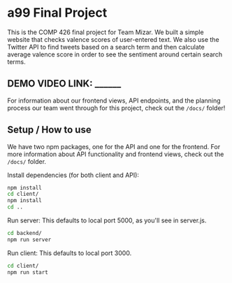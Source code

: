 # a99 Final Project

This is the COMP 426 final project for Team Mizar. We built a simple website that checks valence scores of user-entered text. We also use the Twitter API to find tweets based on a search term and then calculate average valence score in order to see the sentiment around certain search terms.

## DEMO VIDEO LINK: ______

For information about our frontend views, API endpoints, and the planning process our team went through for this project, check out the `/docs/` folder!


## Setup / How to use

We have two npm packages, one for the API and one for the frontend. For more information about API functionality and frontend views, check out the `/docs/` folder.

Install dependencies (for both client and API):
```bash
npm install
cd client/
npm install
cd ..
 ```

Run server:
This defaults to local port 5000, as you'll see in server.js. 
```bash
cd backend/
npm run server
```

Run client:
This defaults to local port 3000.
```bash
cd client/
npm run start
```
